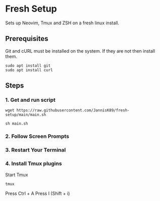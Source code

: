 # Fresh Setup

Sets up Neovim, Tmux and ZSH on a fresh linux install.

## Prerequisites

Git and cURL must be installed on the system. If they are not then install
them.

```
sudo apt install git
sudo apt install curl
```

## Steps

### 1. Get and run script

```
wget https://raw.githubusercontent.com/JannisK89/fresh-setup/main/main.sh

sh main.sh
```

### 2. Follow Screen Prompts

### 3. Restart Your Terminal

### 4. Install Tmux plugins

Start Tmux

```
tmux
```

Press Ctrl + A
Press I (Shift + i)
